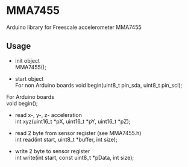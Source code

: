 # MMA7455  
  
Arduino library for Freescale accelerometer MMA7455  
  
## Usage  
  
* init object  
MMA7455();  
  
* start object  
For non Arduino boards
void begin(uint8_t pin_sda, uint8_t pin_scl);  
  
For Arduino boards  
void begin();  

* read x-, y-, z- acceleration  
int xyz(uint16_t *pX, uint16_t *pY, uint16_t *pZ);  
  
* read 2 byte from sensor register (see MMA7455.h)  
int read(int start, uint8_t *buffer, int size);  
  
* write 2 byte to sensor register  
int write(int start, const uint8_t *pData, int size);  
  

